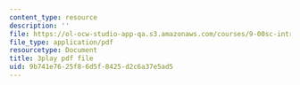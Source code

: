 ```yaml
---
content_type: resource
description: ''
file: https://ol-ocw-studio-app-qa.s3.amazonaws.com/courses/9-00sc-introduction-to-psychology-fall-2011/9b741e7625f86d5f8425d2c6a37e5ad5_bihrpOS0qtY.pdf
file_type: application/pdf
resourcetype: Document
title: 3play pdf file
uid: 9b741e76-25f8-6d5f-8425-d2c6a37e5ad5
---
```

